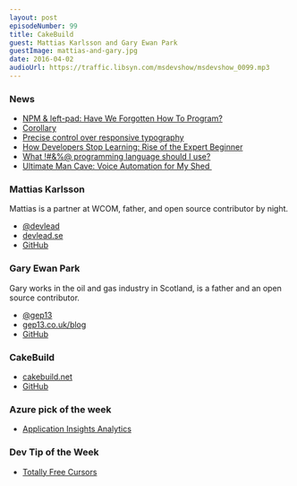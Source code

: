 ```yaml
---
layout: post
episodeNumber: 99
title: CakeBuild
guest: Mattias Karlsson and Gary Ewan Park
guestImage: mattias-and-gary.jpg
date: 2016-04-02
audioUrl: https://traffic.libsyn.com/msdevshow/msdevshow_0099.mp3
---
```


### News

 - [NPM & left-pad: Have We Forgotten How To Program?](http://www.haneycodes.net/npm-left-pad-have-we-forgotten-how-to-program/)
  - [Corollary](https://github.com/sindresorhus/ama/issues/10#issuecomment-117766328)
 - [Precise control over responsive typography](http://madebymike.com.au/writing/precise-control-responsive-typography/)
 - [How Developers Stop Learning: Rise of the Expert Beginner](http://www.daedtech.com/how-developers-stop-learning-rise-of-the-expert-beginner)
 - [What !\#&%@ programming language should I use?](http://www.wfplsiu.com/)
 - [Ultimate Man Cave: Voice Automation for My Shed ](http://codeblog.jonskeet.uk/2016/03/26/ultimate-man-cave-voice-automation-for-my-shed/)
 
### Mattias Karlsson

Mattias is a partner at WCOM, father, and open source contributor by night.

 - [@devlead](https://twitter.com/devlead)
 - [devlead.se](http://www.devlead.se/)
 - [GitHub](https://github.com/devlead)

### Gary Ewan Park

Gary works in the oil and gas industry in Scotland, is a father and an open source contributor.

 - [@gep13](https://twitter.com/gep13)
 - [gep13.co.uk/blog](http://www.gep13.co.uk/blog/)
 - [GitHub](https://github.com/gep13)

### CakeBuild

 - [cakebuild.net](http://cakebuild.net/)
 - [GitHub](https://github.com/cake-build)

### Azure pick of the week

 - [Application Insights Analytics](http://bit.ly/1ShkQmn)

### Dev Tip of the Week

 - [Totally Free Cursors](http://www.totallyfreecursors.com/)
